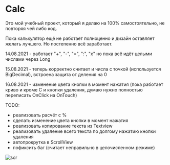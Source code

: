 # Calc

Это мой учебный проект, который я делаю на 100% самостоятельно, не повторяя чей либо код.


Пока калькулятор ещё не работает полноценно и дизайн оставляет желать лучшего. Но постепенно всё заработает.

14.08.2021 - работает "+", "-", "=", ":", "х"
но пока всё идёт целыми числами через Long

15.08.2021 - теперь корректно считает и числа с точкой (используется BigDecimal), встроена защита от деления на 0

16.08.2021 - изменение цвета кнопки в момент нажатия (пока работает криво и кроме C и кнопки удаления, думаю нужно полностью переписать OnClick на OnTouch)


TODO:
- реализовать расчёт с %
- сделать изменение цвета кнопки в момент нажатия
- реализовать копирование текста из Textview
- реализовать удаление всего текста по долгому нажатию кнопки удаления
- автопрокрутка в ScrollView
- пофиксить баг (считает неправильно в целочисленном режиме)


![scr](https://user-images.githubusercontent.com/59067552/129471271-75975962-3654-4d4e-b837-e24797fa8a09.png)

